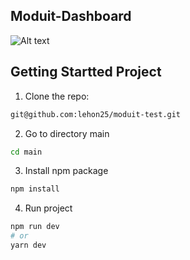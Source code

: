 ## Moduit-Dashboard

![Alt text](https://i.ibb.co/hHV57DW/Screen-Shot-2022-07-11-at-11-09-52-AM.png  "Moduit Dashboard")
## Getting Startted Project
1. Clone the repo:
```sh
git@github.com:lehon25/moduit-test.git
```
2. Go to directory main
```sh
cd main
```
3. Install npm package
```sh
npm install
```
4. Run project
```bash
npm run dev
# or
yarn dev
```
